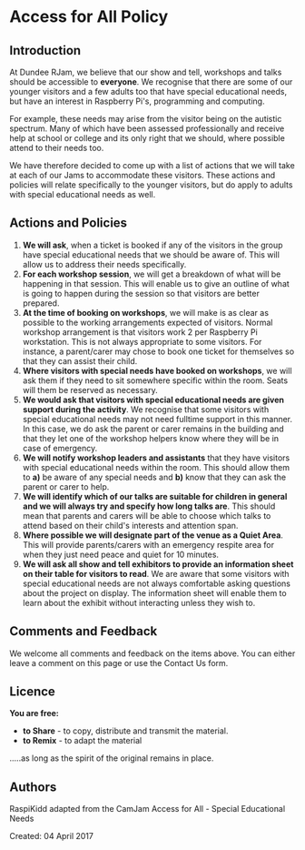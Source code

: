 # Access for All Policy

## Introduction
At Dundee RJam, we believe that our show and tell, workshops and talks should be accessible to **everyone**. We recognise that
there are some of our younger visitors and a few adults too that have special educational needs, but have an interest in
Raspberry Pi's, programming and computing.

For example, these needs may arise from the visitor being on the autistic spectrum. Many of which have been assessed
professionally and receive help at school or college and its only right that we should, where possible attend to their needs
too.

We have therefore decided to come up with a list of actions that we will take at each of our Jams to accommodate these visitors.
These actions and policies will relate specifically to the younger visitors, but do apply to adults with special educational
needs as well.

## Actions and Policies
1. **We will ask**, when a ticket is booked if any of the visitors in the group have special educational needs that we should be aware of. This will allow us to address their needs specifically.
2. **For each workshop session**, we will get a breakdown of what will be happening in that session. This will enable us to give an outline of what is going to happen during the session so that visitors are better prepared.
3. **At the time of booking on workshops**, we will make is as clear as possible to the working arrangements expected of visitors. Normal workshop arrangement is that visitors work 2 per Raspberry Pi workstation. This is not always appropriate to some visitors. For instance, a parent/carer may chose to book one ticket for themselves so that they can assist their child.
4. **Where visitors with special needs have booked on workshops**, we will ask them if they need to sit somewhere specific within the room. Seats will them be reserved as necessary.
5. **We would ask that visitors with special educational needs are given support during the activity**. We recognise that some visitors with special educational needs may not need fulltime support in this manner. In this case, we do ask the parent or carer remains in the building and that they let one of the workshop helpers know where they will be in case of emergency.
6. **We will notify workshop leaders and assistants** that they have visitors with special educational needs within the room. This should allow them to **a)** be aware of any special needs and **b)** know that they can ask the parent or carer to help.
7. **We will identify which of our talks are suitable for children in general and we will always try and specify how long talks are**. This should mean that parents and carers will be able to choose which talks to attend based on their child's interests and attention span.
8. **Where possible we will designate part of the venue as a Quiet Area**. This will provide parents/carers with an emergency respite area for when they just need peace and quiet for 10 minutes.
9. **We will ask all show and tell exhibitors to provide an information sheet on their table for visitors to read**. We are aware that some visitors with special educational needs are not always comfortable asking questions about the project on display. The information sheet will enable them to learn about the exhibit without interacting unless they wish to.

## Comments and Feedback
We welcome all comments and feedback on the items above. You can either leave a comment on this page or use the Contact Us form.

## Licence
**You are free:**
* **to Share** - to copy, distribute and transmit the material.
* **to Remix** - to adapt the material

.....as long as the spirit of the original remains in place.

## Authors
RaspiKidd adapted from the CamJam Access for All - Special Educational Needs

Created: 04 April 2017 
